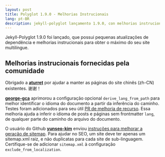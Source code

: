 ```yaml
---
layout: post
title: Polyglot 1.9.0 - Melhorias Instrucionais
lang: pt-BR
description: jekyll-polyglot lançamento 1.9.0, con melhorias instrucionais para melhor SEO para sites multilíngues.
---
```


Jekyll-Polyglot 1.9.0 foi lançado, que possui pequenas atualizações de dependência e melhorias instrucionais para obter o máximo do seu site multilíngue.

## Melhorias instrucionais fornecidas pela comunidade

Obrigado a **[aturret](https://github.com/aturret)** por ajudar a manter as páginas do site chinês (zh-CN) existentes. 谢谢！

**[george-gca](https://github.com/george-gca)** aprimorou a configuração opcional `derive_lang_from_path` para melhor identificar o idioma do documento a partir da inferência do caminho. Testes foram adicionados para seu útil [PR de melhoria de recurso](https://github.com/untra/polyglot/pull/222). Essa melhoria ajuda a inferir o idioma de posts e páginas sem frontmatter `lang`, de qualquer parte do caminho do arquivo do documento.

O usuário do Github **[yunseo-kim](https://github.com/yunseo-kim)** enviou [instruções para melhorar a geração de sitemap](https://github.com/untra/polyglot/pull/230). Para ajudar no SEO, um site deve ter apenas um sitemap.xml raiz, e não duplicatas para cada site de sub-linguagem. Certifique-se de adicionar `sitemap.xml` à configuração `exclude_from_localization`.